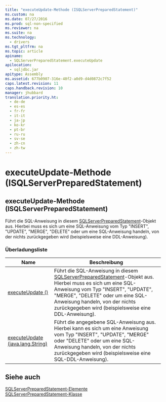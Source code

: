 ```yaml
---
title: "executeUpdate-Methode (ISQLServerPreparedStatement)"
ms.custom: na
ms.date: 07/27/2016
ms.prod: sql-non-specified
ms.reviewer: na
ms.suite: na
ms.technology: 
  - drivers
ms.tgt_pltfrm: na
ms.topic: article
apiname: 
  - SQLServerPreparedStatement.executeUpdate
apilocation: 
  - sqljdbc.jar
apitype: Assembly
ms.assetid: 677b0907-316e-40f2-a0d9-d4d0872c7f52
caps.latest.revision: 11
caps.handback.revision: 10
manager: jhubbard
translation.priority.ht: 
  - de-de
  - es-es
  - fr-fr
  - it-it
  - ja-jp
  - ko-kr
  - pt-br
  - ru-ru
  - sv-se
  - zh-cn
  - zh-tw
---
```

# executeUpdate-Methode (ISQLServerPreparedStatement)
    
## executeUpdate\-Methode \(ISQLServerPreparedStatement\)  
 Führt die SQL\-Anweisung in diesem [SQLServerPreparedStatement](../content/SQLServerPreparedStatement-Class.md)\-Objekt aus. Hierbei muss es sich um eine SQL\-Anweisung vom Typ "INSERT", "UPDATE", "MERGE", "DELETE" oder um eine SQL\-Anweisung handeln, von der nichts zurückgegeben wird \(beispielsweise eine DDL\-Anweisung\).  
  
### Überladungsliste  
  
|Name|Beschreibung|  
|----------|------------------|  
|[executeUpdate \(\)](../content/executeUpdate-Method---.md)|Führt die SQL\-Anweisung in diesem [SQLServerPreparedStatement](../content/SQLServerPreparedStatement-Class.md)\-Objekt aus. Hierbei muss es sich um eine SQL\-Anweisung vom Typ "INSERT", "UPDATE", "MERGE", "DELETE" oder um eine SQL\-Anweisung handeln, von der nichts zurückgegeben wird \(beispielsweise eine DDL\-Anweisung\).|  
|[executeUpdate \(java.lang.String\)](../content/executeUpdate-Method--java.lang.String-.md)|Führt die angegebene SQL\-Anweisung aus. Hierbei kann es sich um eine Anweisung vom Typ "INSERT", "UPDATE", "MERGE" oder "DELETE" oder um eine SQL\-Anweisung handeln, von der nichts zurückgegeben wird \(beispielsweise eine SQL\-DDL\-Anweisung\).|  
  
## Siehe auch  
 [SQLServerPreparedStatement-Elemente](../content/SQLServerPreparedStatement-Members.md)   
 [SQLServerPreparedStatement-Klasse](../content/SQLServerPreparedStatement-Class.md)  
  
  